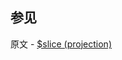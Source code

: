## 参见

原文 - [$slice (projection)]( https://docs.mongodb.com/manual/reference/operator/projection/slice/ )


